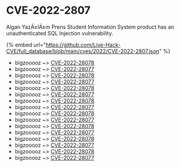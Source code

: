 # CVE-2022-2807

Algan YazÄ±lÄ±m Prens Student Information System product has an unauthenticated SQL Injection vulnerability.

{% embed url="https://github.com/Live-Hack-CVE/full_database/blob/main/cves/2022/CVE-2022-2807.json" %}


* bigzooooz ~> [CVE-2022-28078](https://www.alice-snow.ru/2022/database/cve-2022-2807/cve-2022-28078-bigzooooz)
* bigzooooz ~> [CVE-2022-28077](https://www.alice-snow.ru/2022/database/cve-2022-2807/cve-2022-28077-bigzooooz)
* bigzooooz ~> [CVE-2022-28078](https://www.alice-snow.ru/2022/database/cve-2022-2807/cve-2022-28078-bigzooooz)
* bigzooooz ~> [CVE-2022-28077](https://www.alice-snow.ru/2022/database/cve-2022-2807/cve-2022-28077-bigzooooz)
* bigzooooz ~> [CVE-2022-28078](https://www.alice-snow.ru/2022/database/cve-2022-2807/cve-2022-28078-bigzooooz)
* bigzooooz ~> [CVE-2022-28077](https://www.alice-snow.ru/2022/database/cve-2022-2807/cve-2022-28077-bigzooooz)
* bigzooooz ~> [CVE-2022-28078](https://www.alice-snow.ru/2022/database/cve-2022-2807/cve-2022-28078-bigzooooz)
* bigzooooz ~> [CVE-2022-28077](https://www.alice-snow.ru/2022/database/cve-2022-2807/cve-2022-28077-bigzooooz)
* bigzooooz ~> [CVE-2022-28078](https://www.alice-snow.ru/2022/database/cve-2022-2807/cve-2022-28078-bigzooooz)
* bigzooooz ~> [CVE-2022-28077](https://www.alice-snow.ru/2022/database/cve-2022-2807/cve-2022-28077-bigzooooz)
* bigzooooz ~> [CVE-2022-28078](https://www.alice-snow.ru/2022/database/cve-2022-2807/cve-2022-28078-bigzooooz)
* bigzooooz ~> [CVE-2022-28077](https://www.alice-snow.ru/2022/database/cve-2022-2807/cve-2022-28077-bigzooooz)
* bigzooooz ~> [CVE-2022-28078](https://www.alice-snow.ru/2022/database/cve-2022-2807/cve-2022-28078-bigzooooz)
* bigzooooz ~> [CVE-2022-28077](https://www.alice-snow.ru/2022/database/cve-2022-2807/cve-2022-28077-bigzooooz)
* bigzooooz ~> [CVE-2022-28078](https://www.alice-snow.ru/2022/database/cve-2022-2807/cve-2022-28078-bigzooooz)
* bigzooooz ~> [CVE-2022-28077](https://www.alice-snow.ru/2022/database/cve-2022-2807/cve-2022-28077-bigzooooz)